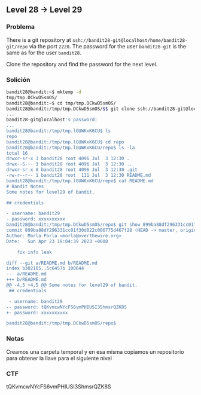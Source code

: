 ## Level 28 → Level 29

### Problema

There is a git repository at `ssh://bandit28-git@localhost/home/bandit28-git/repo` via the port `2220`. The password for the user `bandit28-git` is the same as for the user `bandit28`.

Clone the repository and find the password for the next level.

### Solición

```bash
bandit28@bandit:~$ mktemp -d
tmp/tmp.DCkwD5smOS/
bandit28@bandit:~$ cd tmp/tmp.DCkwD5smOS/
bandit28@bandit:/tmp/tmp.DCkwD5smOS/$$ git clone ssh://bandit28-git@localhost/home/bandit28-git/repo
...
bandit28-git@localhost's password: 
...
bandit28@bandit:/tmp/tmp.lGUWKxK6CU$ ls
repo
bandit28@bandit:/tmp/tmp.lGUWKxK6CU$ cd repo
bandit28@bandit:/tmp/tmp.lGUWKxK6CU/repo$ ls -la
total 16
drwxr-sr-x 3 bandit28 root 4096 Jul  3 12:30 .
drwx--S--- 3 bandit28 root 4096 Jul  3 12:30 ..
drwxr-sr-x 8 bandit28 root 4096 Jul  3 12:30 .git
-rw-r--r-- 1 bandit28 root  111 Jul  3 12:30 README.md
bandit28@bandit:/tmp/tmp.lGUWKxK6CU/repo$ cat README.md 
# Bandit Notes
Some notes for level29 of bandit.

## credentials

- username: bandit29
- password: xxxxxxxxxx
bandit28@bandit:/tmp/tmp.DCkwD5smOS/repo$ git show 899ba88df296331cc01f30d022c006775d467f28
commit 899ba88df296331cc01f30d022c006775d467f28 (HEAD -> master, origin/master, origin/HEAD)
Author: Morla Porla <morla@overthewire.org>
Date:   Sun Apr 23 18:04:39 2023 +0000

    fix info leak

diff --git a/README.md b/README.md
index b302105..5c6457b 100644
--- a/README.md
+++ b/README.md
@@ -4,5 +4,5 @@ Some notes for level29 of bandit.
 ## credentials

 - username: bandit29
-- password: tQKvmcwNYcFS6vmPHIUSI3ShmsrQZK8S
+- password: xxxxxxxxxx

bandit28@bandit:/tmp/tmp.DCkwD5smOS/repo$
```

### Notas

Creamos una carpeta temporal y en esa misma copiamos un repositorio para obtener la llave para el siguiente nivel

### CTF

tQKvmcwNYcFS6vmPHIUSI3ShmsrQZK8S
